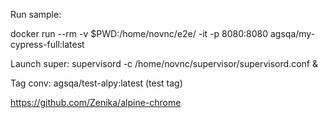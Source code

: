 Run sample:

docker run --rm -v $PWD:/home/novnc/e2e/ -it -p 8080:8080 agsqa/my-cypress-full:latest

Launch super:
supervisord -c /home/novnc/supervisor/supervisord.conf &

Tag conv: agsqa/test-alpy:latest (test tag)

https://github.com/Zenika/alpine-chrome
